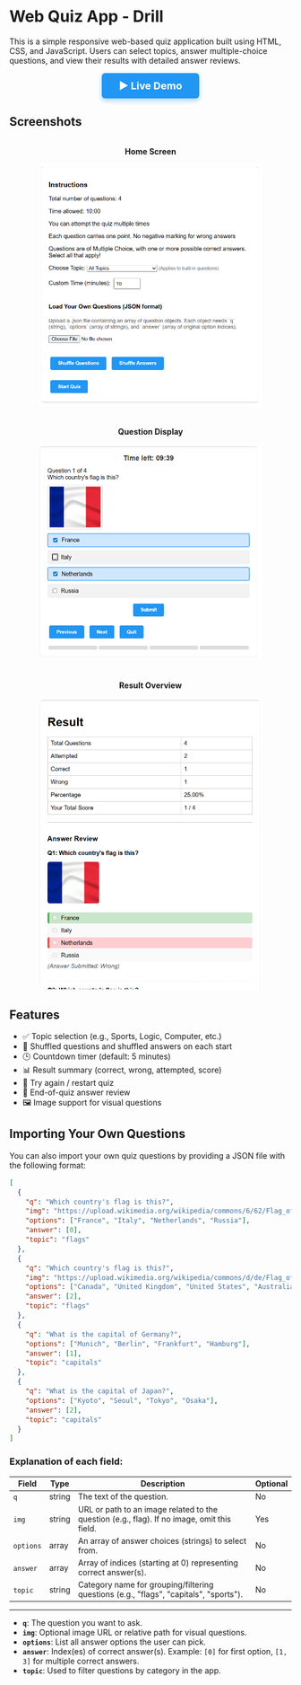 # Web Quiz App - Drill

This is a simple responsive web-based quiz application built using HTML, CSS, and JavaScript. Users can select topics, answer multiple-choice questions, and view their results with detailed answer reviews.

<!-- DEMO BUTTON -->
<p align="center">
  <a href="https://simadmiral.github.io/Exam_Driller/" target="_blank" style="
    display: inline-block;
    background-color: #2196f3;
    color: white;
    font-weight: bold;
    padding: 12px 30px;
    border-radius: 6px;
    text-decoration: none;
    font-size: 18px;
    box-shadow: 0 4px 8px rgba(33, 150, 243, 0.4);
    transition: background-color 0.3s ease;
  " onmouseover="this.style.backgroundColor='#1769aa'" onmouseout="this.style.backgroundColor='#2196f3'">
    ▶️ Live Demo
  </a>
</p>

## Screenshots
<div style="display: flex; gap: 20px; flex-wrap: wrap; justify-content: center;">

  <div>
    <p align="center"><strong>Home Screen</strong></p>
    <img src="img/home.png" alt="Home" width="400"/>
  </div>

  <div>
    <p align="center"><strong>Question Display</strong></p>
    <img src="img/fr_selected.png" alt="Question" width="400"/>
  </div>

  <div>
    <p align="center"><strong>Result Overview</strong></p>
    <img src="img/results.png" alt="Result" width="400"/>
  </div>

</div>

## Features

- ✅ Topic selection (e.g., Sports, Logic, Computer, etc.)
- 🔀 Shuffled questions and shuffled answers on each start
- 🕒 Countdown timer (default: 5 minutes)
- 📊 Result summary (correct, wrong, attempted, score)
- 🔁 Try again / restart quiz
- 📖 End-of-quiz answer review
- 🖼️ Image support for visual questions

## Importing Your Own Questions

You can also import your own quiz questions by providing a JSON file with the following format:

```json
[
  {
    "q": "Which country's flag is this?",
    "img": "https://upload.wikimedia.org/wikipedia/commons/6/62/Flag_of_France.png",
    "options": ["France", "Italy", "Netherlands", "Russia"],
    "answer": [0],
    "topic": "flags"
  },
  {
    "q": "Which country's flag is this?",
    "img": "https://upload.wikimedia.org/wikipedia/commons/d/de/Flag_of_the_United_States.png",
    "options": ["Canada", "United Kingdom", "United States", "Australia"],
    "answer": [2],
    "topic": "flags"
  },
  {
    "q": "What is the capital of Germany?",
    "options": ["Munich", "Berlin", "Frankfurt", "Hamburg"],
    "answer": [1],
    "topic": "capitals"
  },
  {
    "q": "What is the capital of Japan?",
    "options": ["Kyoto", "Seoul", "Tokyo", "Osaka"],
    "answer": [2],
    "topic": "capitals"
  }
]
```

### Explanation of each field:

| Field    | Type       | Description                                                                                   | Optional |
|----------|------------|-----------------------------------------------------------------------------------------------|----------|
| `q`      | string     | The text of the question.                                                                     | No       |
| `img`    | string     | URL or path to an image related to the question (e.g., flag). If no image, omit this field.    | Yes      |
| `options`| array      | An array of answer choices (strings) to select from.                                         | No       |
| `answer` | array      | Array of indices (starting at 0) representing correct answer(s).                             | No       |
| `topic`  | string     | Category name for grouping/filtering questions (e.g., "flags", "capitals", "sports").        | No       |

---

- **`q`**: The question you want to ask.
- **`img`**: Optional image URL or relative path for visual questions.
- **`options`**: List all answer options the user can pick.
- **`answer`**: Index(es) of correct answer(s). Example: `[0]` for first option, `[1, 3]` for multiple correct answers.
- **`topic`**: Used to filter questions by category in the app.
